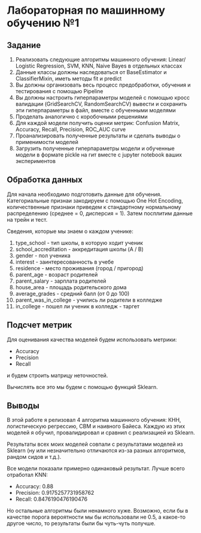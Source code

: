 # Лабораторная по машинному обучению №1

## Задание
1) Реализовать следующие алгоритмы машинного обучения: Linear/ 
Logistic Regression, SVM, KNN, Naive Bayes в отдельных классах 
2) Данные классы должны наследоваться от BaseEstimator
и ClassifierMixin, иметь методы fit и predict
3) Вы должны организовать весь процесс предобработки, обучения и 
тестирования с помощью Pipeline
4) Вы должны настроить гиперпараметры моделей с помощью кросс 
валидации (GridSearchCV, RandomSearchCV) вывести и сохранить эти 
гиперпараметры в файл, вместе с обученными моделями
5) Проделать аналогично с коробочными решениями
6) Для каждой модели получить оценки метрик: Confusion 
Matrix, Accuracy, Recall, Precision, ROC_AUC curve
7) Проанализировать полученные результаты и сделать выводы о 
применимости моделей
8) Загрузить полученные гиперпараметры модели и обученные модели в 
формате pickle на гит вместе с jupyter notebook ваших экспериментов

## Обработка данных

Для начала необходимо подготовить данные для обучения. Категориальные
признаи закодируем с помощью One Hot Encoding, количественные признаки 
приведем к стандартному нормальному распределению (среднее = 0, 
дисперсия = 1).
Затем посплитим данные на трейн и тест.

Сведения, которые мы знаем о каждом ученике:

1. type_school - тип школы, в которую ходит ученик
2. school_accreditation - аккредитация школы (A / B)
3. gender - пол ученика
4. interest - заинтересованность в учебе
5. residence - место проживания (город / пригород)
6. parent_age - возраст родителей
7. parent_salary - зарплата родителей
8. house_area - площадь родительского дома
9. average_grades - средний балл (от 0 до 100)
10. parent_was_in_college - учились ли родители в колледже
11. in_college - пошел ли ученик в колледж - таргет

## Подсчет метрик

Для оценивания качества моделей будем использовать метрики:

- Accuracy
- Precision
- Recall

и будем строить матрицу неточностей.

Вычислять все это мы будем с помощью функций Sklearn.

## Выводы

В этой работе я релизовал 4 алгоритма машинного обучения: КНН, 
логистическую регрессию, СВМ и наивного Байеса. Каждую из этих моделей 
я обучил, провалидировал и сравнил с реализацией из Sklearn.

Результаты всех моих моделей совпали с результатами моделей из Sklearn (ну 
или незначительно отличаются из-за разных алгоритмов, рандом сидов и т.д.).

Все модели показали примерно одинаковый результат. Лучше всего отработал 
KNN:

- Accuracy: 0.88 
- Precision: 0.9175257731958762 
- Recall: 0.8476190476190476 

Но остальные алгоритмы были ненамного хуже. Возможно, если бы в качестве 
порога вероятности мы бы использовали не 0.5, а какое-то другое число, то 
результаты были бы чуть-чуть получше.